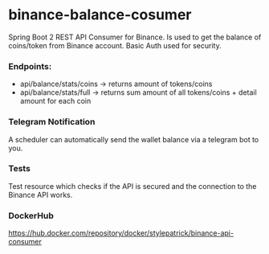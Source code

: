 # binance-balance-cosumer
 Spring Boot 2 REST API Consumer for Binance. Is used to get the balance of coins/token from Binance account. Basic Auth used for security. 
 
### Endpoints:
 - api/balance/stats/coins -> returns amount of tokens/coins 
 - api/balance/stats/full -> returns sum amount of all tokens/coins + detail amount for each coin

### Telegram Notification
A scheduler can automatically send the wallet balance via a telegram bot to you.

### Tests
Test resource which checks if the API is secured and the connection to the Binance API works. 

### DockerHub

https://hub.docker.com/repository/docker/stylepatrick/binance-api-consumer
